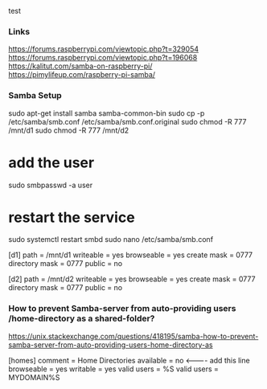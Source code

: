 test
### Links
https://forums.raspberrypi.com/viewtopic.php?t=329054
https://forums.raspberrypi.com/viewtopic.php?t=196068
https://kalitut.com/samba-on-raspberry-pi/
https://pimylifeup.com/raspberry-pi-samba/

### Samba Setup
sudo apt-get install samba samba-common-bin
sudo cp -p /etc/samba/smb.conf /etc/samba/smb.conf.original
sudo chmod -R 777 /mnt/d1
sudo chmod -R 777 /mnt/d2

# add the user
sudo smbpasswd -a user

# restart the service
sudo systemctl restart smbd
sudo nano /etc/samba/smb.conf

[d1]
path = /mnt/d1
writeable = yes
browseable = yes
create mask = 0777
directory mask = 0777
public = no

[d2]
path = /mnt/d2
writeable = yes
browseable = yes
create mask = 0777
directory mask = 0777
public = no

### How to prevent Samba-server from auto-providing users /home-directory as a shared-folder?
https://unix.stackexchange.com/questions/418195/samba-how-to-prevent-samba-server-from-auto-providing-users-home-directory-as

[homes]
comment = Home Directories
available = no <---- add this line
browseable = yes
writable = yes
valid users = %S
valid users = MYDOMAIN\%S